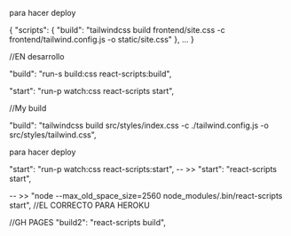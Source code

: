 para hacer deploy

{
  "scripts": {
    "build": "tailwindcss build frontend/site.css
                -c frontend/tailwind.config.js -o static/site.css"
  },
  ...
}



//EN desarrollo

"build": "run-s build:css react-scripts:build",

"start": "run-p watch:css react-scripts start",


//My build

"build": "tailwindcss build src/styles/index.css -c ./tailwind.config.js -o src/styles/tailwind.css",

para hacer deploy

 "start": "run-p watch:css react-scripts:start",  -- >>   "start": "react-scripts start",

-- >> "node --max_old_space_size=2560 node_modules/.bin/react-scripts start", //EL CORRECTO PARA HEROKU

//GH PAGES
"build2": "react-scripts build",
